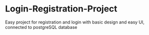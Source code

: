# Login-Registration-Project
Easy project for registration and login with basic design and easy UI, connected to postgreSQL database

